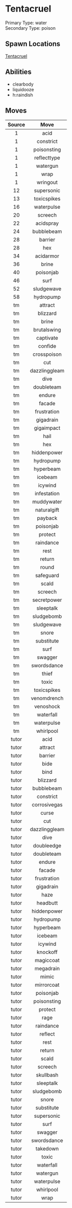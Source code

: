 # Tentacruel  
Primary Type: water  
Secondary Type: poison  
  
## Spawn Locations  
[Tentacruel](/data/spawn_presets/tentacruel.md)  
  
## Abilities  
  * clearbody
  * liquidooze
  * h:raindish
  
  
## Moves  
  
| Source | Move |  
|:---:|:---:|  
| 1 | acid |  
| 1 | constrict |  
| 1 | poisonsting |  
| 1 | reflecttype |  
| 1 | watergun |  
| 1 | wrap |  
| 1 | wringout |  
| 12 | supersonic |  
| 13 | toxicspikes |  
| 16 | waterpulse |  
| 20 | screech |  
| 22 | acidspray |  
| 24 | bubblebeam |  
| 28 | barrier |  
| 28 | hex |  
| 34 | acidarmor |  
| 36 | brine |  
| 40 | poisonjab |  
| 46 | surf |  
| 52 | sludgewave |  
| 58 | hydropump |  
| tm | attract |  
| tm | blizzard |  
| tm | brine |  
| tm | brutalswing |  
| tm | captivate |  
| tm | confide |  
| tm | crosspoison |  
| tm | cut |  
| tm | dazzlinggleam |  
| tm | dive |  
| tm | doubleteam |  
| tm | endure |  
| tm | facade |  
| tm | frustration |  
| tm | gigadrain |  
| tm | gigaimpact |  
| tm | hail |  
| tm | hex |  
| tm | hiddenpower |  
| tm | hydropump |  
| tm | hyperbeam |  
| tm | icebeam |  
| tm | icywind |  
| tm | infestation |  
| tm | muddywater |  
| tm | naturalgift |  
| tm | payback |  
| tm | poisonjab |  
| tm | protect |  
| tm | raindance |  
| tm | rest |  
| tm | return |  
| tm | round |  
| tm | safeguard |  
| tm | scald |  
| tm | screech |  
| tm | secretpower |  
| tm | sleeptalk |  
| tm | sludgebomb |  
| tm | sludgewave |  
| tm | snore |  
| tm | substitute |  
| tm | surf |  
| tm | swagger |  
| tm | swordsdance |  
| tm | thief |  
| tm | toxic |  
| tm | toxicspikes |  
| tm | venomdrench |  
| tm | venoshock |  
| tm | waterfall |  
| tm | waterpulse |  
| tm | whirlpool |  
| tutor | acid |  
| tutor | attract |  
| tutor | barrier |  
| tutor | bide |  
| tutor | bind |  
| tutor | blizzard |  
| tutor | bubblebeam |  
| tutor | constrict |  
| tutor | corrosivegas |  
| tutor | curse |  
| tutor | cut |  
| tutor | dazzlinggleam |  
| tutor | dive |  
| tutor | doubleedge |  
| tutor | doubleteam |  
| tutor | endure |  
| tutor | facade |  
| tutor | frustration |  
| tutor | gigadrain |  
| tutor | haze |  
| tutor | headbutt |  
| tutor | hiddenpower |  
| tutor | hydropump |  
| tutor | hyperbeam |  
| tutor | icebeam |  
| tutor | icywind |  
| tutor | knockoff |  
| tutor | magiccoat |  
| tutor | megadrain |  
| tutor | mimic |  
| tutor | mirrorcoat |  
| tutor | poisonjab |  
| tutor | poisonsting |  
| tutor | protect |  
| tutor | rage |  
| tutor | raindance |  
| tutor | reflect |  
| tutor | rest |  
| tutor | return |  
| tutor | scald |  
| tutor | screech |  
| tutor | skullbash |  
| tutor | sleeptalk |  
| tutor | sludgebomb |  
| tutor | snore |  
| tutor | substitute |  
| tutor | supersonic |  
| tutor | surf |  
| tutor | swagger |  
| tutor | swordsdance |  
| tutor | takedown |  
| tutor | toxic |  
| tutor | waterfall |  
| tutor | watergun |  
| tutor | waterpulse |  
| tutor | whirlpool |  
| tutor | wrap |  
  
